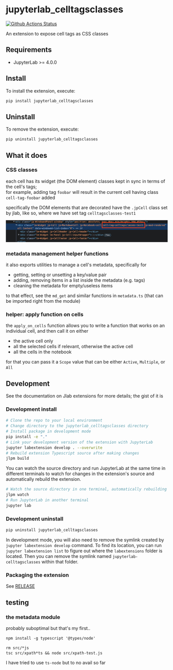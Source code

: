 # jupyterlab_celltagsclasses

[![Github Actions Status](https://github.com/parmentelat/jupyterlab-celltagsclasses/workflows/Build/badge.svg)](https://github.com/parmentelat/jupyterlab-celltagsclasses/actions/workflows/build.yml)

An extension to expose cell tags as CSS classes

## Requirements

- JupyterLab >= 4.0.0

## Install

To install the extension, execute:

```bash
pip install jupyterlab_celltagsclasses
```

## Uninstall

To remove the extension, execute:

```bash
pip uninstall jupyterlab_celltagsclasses
```

## What it does

### CSS classes

each cell has its widget (the DOM element) classes kept in sync in terms of the cell's tags;  
for example, adding tag `foobar` will result in the current cell having class `cell-tag-foobar` added

specifically the DOM elements that are decorated have the `.jpCell` class set by jlab, like so, where we have set tag `celltagsclasses-test1`

![](media/screenshot.png)

### metadata management helper functions

it also exports utilities to manage a cell's metadata, specifically for

* getting, setting or unsetting a key/value pair
* adding, removing items in a list inside the metadata (e.g. tags)
* cleaning the metadata for empty/useless items

to that effect, see the `md_get` and similar functions in `metadata.ts` (that can be imported right from the module)

### helper: apply function on cells

the `apply_on_cells` function allows you to write a function that works on an individual cell, and then call it on either

* the active cell only
* all the selected cells if relevant, otherwise the active cell
* all the cells in the notebook

for that you can pass it a `Scope` value that can be either `Active`, `Multiple`, or `All`

## Development

See the documentation on Jlab extensions for more details; the gist of it is

### Development install

```bash
# Clone the repo to your local environment
# Change directory to the jupyterlab_celltagsclasses directory
# Install package in development mode
pip install -e "."
# Link your development version of the extension with JupyterLab
jupyter labextension develop . --overwrite
# Rebuild extension Typescript source after making changes
jlpm build
```

You can watch the source directory and run JupyterLab at the same time in different terminals to watch for changes in the extension's source and automatically rebuild the extension.

```bash
# Watch the source directory in one terminal, automatically rebuilding when needed
jlpm watch
# Run JupyterLab in another terminal
jupyter lab
```

### Development uninstall

```bash
pip uninstall jupyterlab_celltagsclasses
```

In development mode, you will also need to remove the symlink created by `jupyter labextension develop`
command. To find its location, you can run `jupyter labextension list` to figure out where the `labextensions`
folder is located. Then you can remove the symlink named `jupyterlab-celltagsclasses` within that folder.

### Packaging the extension

See [RELEASE](RELEASE.md)

## testing

### the metadata module

probably suboptimal but that's my first..

```terminal
npm install -g typescript '@types/node'
```

```terminal
rm src/*js
tsc src/xpath*ts && node src/xpath-test.js
```

I have tried to use `ts-node` but to no avail so far
